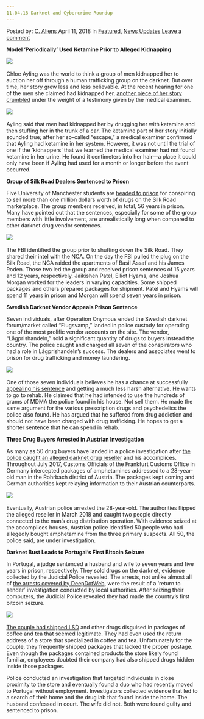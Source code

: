 ```yaml
---
11.04.18 Darknet and Cybercrime Roundup
---
```

<article class="post-listing post-25332 post type-post status-publish format-standard has-post-thumbnail hentry 
 tag-6402 tag-cybercrime tag-roundup">
<div class="post-inner">
<span>Posted by: <a href="https://www.deepdotweb.com/author/caliens/" title="">C. Aliens </a></span>
<span>April 11, 2018</span>
<span>in <a href="https://www.deepdotweb.com/category/deepdot-news/" rel="category tag">Featured</a>, <a href="https://www.deepdotweb.com/category/news-updates/" rel="category tag">News Updates</a></span>
<span><a href="https://www.deepdotweb.com/2018/04/11/11-04-18-darknet-and-cybercrime-roundup/#respond">Leave a comment</a></span>


<p><strong>Model ‘Periodically’ Used Ketamine Prior to Alleged Kidnapping</strong></p>
<p><img class="wp-image-25333" src="/imgs/2018/04/word-image-15.jpeg" srcset="/imgs/2018/04/word-image-15.jpeg 660w, /imgs/2018/04/word-image-15-300x150.jpeg 300w" sizes="(max-width: 660px) 100vw, 660px" /></p>
<p>Chloe Ayling was the world to think a group of men kidnapped her to auction her off through a human trafficking group on the darknet. But over time, her story grew less and less believable. At the recent hearing for one of the men she claimed had kidnapped her, <a href="https://www.deepdotweb.com/2018/04/04/model-periodically-used-ketamine-prior-to-alleged-kidnapping/">another piece of her story crumbled</a> under the weight of a testimony given by the medical examiner.</p>
<p><img class="wp-image-25334" src="/imgs/2018/04/word-image-16.jpeg" srcset="/imgs/2018/04/word-image-16.jpeg 660w, /imgs/2018/04/word-image-16-300x150.jpeg 300w" sizes="(max-width: 660px) 100vw, 660px" /></p>
<p>Ayling said that men had kidnapped her by drugging her with ketamine and then stuffing her in the trunk of a car. The ketamine part of her story initially sounded true; after her so-called “escape,” a medical examiner confirmed that Ayling had ketamine in her system. However, it was not until the trial of one if the &#8216;kidnappers’ that we learned the medical examiner had not found ketamine in her urine. He found it centimeters into her hair—a place it could only have been if Ayling had used for a month or longer before the event occurred.</p>
<p><strong>Group of Silk Road Dealers Sentenced to Prison</strong></p>
<p>Five University of Manchester students are <a href="https://www.deepdotweb.com/2018/04/04/group-of-silk-road-dealers-sentenced-to-prison/">headed to prison</a> for conspiring to sell more than one million dollars worth of drugs on the Silk Road marketplace. The group members received, in total, 56 years in prison. Many have pointed out that the sentences, especially for some of the group members with little involvement, are unrealistically long when compared to other darknet drug vendor sentences.</p>
<p><img class="wp-image-25335" src="/imgs/2018/04/word-image-17.jpeg" srcset="/imgs/2018/04/word-image-17.jpeg 660w, /imgs/2018/04/word-image-17-300x150.jpeg 300w" sizes="(max-width: 660px) 100vw, 660px" /></p>
<p>The FBI identified the group prior to shutting down the Silk Road. They shared their intel with the NCA. On the day the FBI pulled the plug on the Silk Road, the NCA raided the apartments of Basil Assaf and his James Roden. Those two led the group and received prison sentences of 15 years and 12 years, respectively. Jaikishen Patel, Elliot Hyams, and Joshua Morgan worked for the leaders in varying capacities. Some shipped packages and others prepared packages for shipment. Patel and Hyams will spend 11 years in prison and Morgan will spend seven years in prison.</p>
<p><strong>Swedish Darknet Vendor Appeals Prison Sentence</strong></p>
<p>Seven individuals, after Operation Onymous ended the Swedish darknet forum/market called “Flugsvamp,” landed in police custody for operating one of the most prolific vendor accounts on the site. The vendor, “Lågprishandeln,” sold a significant quantity of drugs to buyers instead the country. The police caught and charged all seven of the conspirators who had a role in Lågprishandeln’s success. The dealers and associates went to prison for drug trafficking and money laundering.</p>
<p><img class="wp-image-25336" src="/imgs/2018/04/word-image-18.jpeg" srcset="/imgs/2018/04/word-image-18.jpeg 660w, /imgs/2018/04/word-image-18-300x150.jpeg 300w" sizes="(max-width: 660px) 100vw, 660px" /></p>
<p>One of those seven individuals believes he has a chance at successfully <a href="https://www.deepdotweb.com/2018/04/06/swedish-darknet-vendor-appeals-prison-sentence/">appealing his sentence</a> and getting a much less harsh alternative. He wants to go to rehab. He claimed that he had intended to use the hundreds of grams of MDMA the police found in his house. Not sell them. He made the same argument for the various prescription drugs and psychedelics the police also found. He has argued that he suffered from drug addiction and should not have been charged with drug trafficking. He hopes to get a shorter sentence that he can spend in rehab.</p>
<p><strong>Three Drug Buyers Arrested in Austrian Investigation</strong></p>
<p>As many as 50 drug buyers have landed in a police investigation after <a href="https://www.deepdotweb.com/2018/04/06/three-drug-buyers-arrested-in-austrian-investigation/">the police caught an alleged darknet drug reseller</a> and his accomplices. Throughout July 2017, Customs Officials of the Frankfurt Customs Office in Germany intercepted packages of amphetamines addressed to a 28-year-old man in the Rohrbach district of Austria. The packages kept coming and German authorities kept relaying information to their Austrian counterparts.</p>
<p><img class="wp-image-25337" src="/imgs/2018/04/word-image-19.jpeg" srcset="/imgs/2018/04/word-image-19.jpeg 660w, /imgs/2018/04/word-image-19-300x150.jpeg 300w" sizes="(max-width: 660px) 100vw, 660px" /></p>
<p>Eventually, Austrian police arrested the 28-year-old. The authorities flipped the alleged reseller in March 2018 and caught two people directly connected to the man&#8217;s drug distribution operation. With evidence seized at the accomplices houses, Austrian police identified 50 people who had allegedly bought amphetamine from the three primary suspects. All 50, the police said, are under investigation.</p>
<p><strong>Darknet Bust Leads to Portugal’s First Bitcoin Seizure</strong></p>
<p>In Portugal, a judge sentenced a husband and wife to seven years and five years in prison, respectively. They sold drugs on the darknet, evidence collected by the Judicial Police revealed. The arrests, not unlike almost all of <a href="https://www.deepdotweb.com/tag/arrested/">the arrests covered by DeepDotWeb</a>, were the result of a &#8216;return to sender’ investigation conducted by local authorities. After seizing their computers, the Judicial Police revealed they had made the country&#8217;s first bitcoin seizure.</p>
<p><img class="wp-image-25338" src="/imgs/2018/04/word-image-20.jpeg" srcset="/imgs/2018/04/word-image-20.jpeg 660w, /imgs/2018/04/word-image-20-300x150.jpeg 300w" sizes="(max-width: 660px) 100vw, 660px" /></p>
<p><a href="https://www.deepdotweb.com/2018/04/06/darknet-bust-leads-to-portugals-first-bitcoin-seizure/">The couple had shipped LSD</a> and other drugs disguised in packages of coffee and tea that seemed legitimate. They had even used the return address of a store that specialized in coffee and tea. Unfortunately for the couple, they frequently shipped packages that lacked the proper postage. Even though the packages contained products the store likely found familiar, employees doubted their company had also shipped drugs hidden inside those packages.</p>
<p>Police conducted an investigation that targeted individuals in close proximity to the store and eventually found a duo who had recently moved to Portugal without employment. Investigators collected evidence that led to a search of their home and the drug lab that found inside the home. The husband confessed in court. The wife did not. Both were found guilty and sentenced to prison.</p>
</div>
<span style="display:none"><a href="https://www.deepdotweb.com/tag/110418/" rel="tag">110418</a> <a href="https://www.deepdotweb.com/tag/cybercrime/" rel="tag">cybercrime</a> <a href="https://www.deepdotweb.com/tag/darknet/" rel="tag">darknet</a> <a href="https://www.deepdotweb.com/tag/roundup/" rel="tag">roundup</a></span> <span style="display:none" class="updated">2018-04-11</span>
<div style="display:none" class="vcard author" itemprop="author" itemscope itemtype="http://schema.org/Person"><strong class="fn" itemprop="name"><a href="https://www.deepdotweb.com/author/caliens/" title="Posts by C. Aliens" rel="author">C. Aliens</a></strong></div>
</div>
</article>

